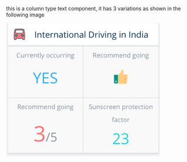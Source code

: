 this is a column type text component, it has 3 variations as shown in the following image

![Column](column.png?raw=true "Column")